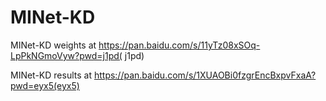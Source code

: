 # MINet-KD
MINet-KD weights  at https://pan.baidu.com/s/11yTz08xSOq-LpPkNGmoVyw?pwd=j1pd( j1pd)

MINet-KD results at https://pan.baidu.com/s/1XUAOBi0fzgrEncBxpvFxaA?pwd=eyx5(eyx5)
